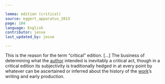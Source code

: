 ```yaml
---

lemma: edition (critical)
source: eggert_apparatus_2013
page: 104
language: English
contributor: jesse
last_updated_by: jesse

---
```

This is the reason for the term “critical” edition. […] The business of determining what the [author](author.html) intended is inevitably a critical act, though in a critical edition its subjectivity is traditionally hedged in at every point by whatever can be ascertained or inferred about the history of the [work](work.html)’s writing and early production.

